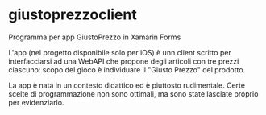 # giustoprezzoclient
Programma per app GiustoPrezzo in Xamarin Forms

L'app (nel progetto disponibile solo per iOS) è unn client scritto per interfacciarsi ad una WebAPI che propone degli articoli con tre prezzi ciascuno: scopo del gioco è individuare il "Giusto Prezzo" del prodotto.

La app è nata in un contesto didattico ed è piuttosto rudimentale. Certe scelte di programmazione non sono ottimali, ma sono state lasciate proprio per evidenziarlo.
